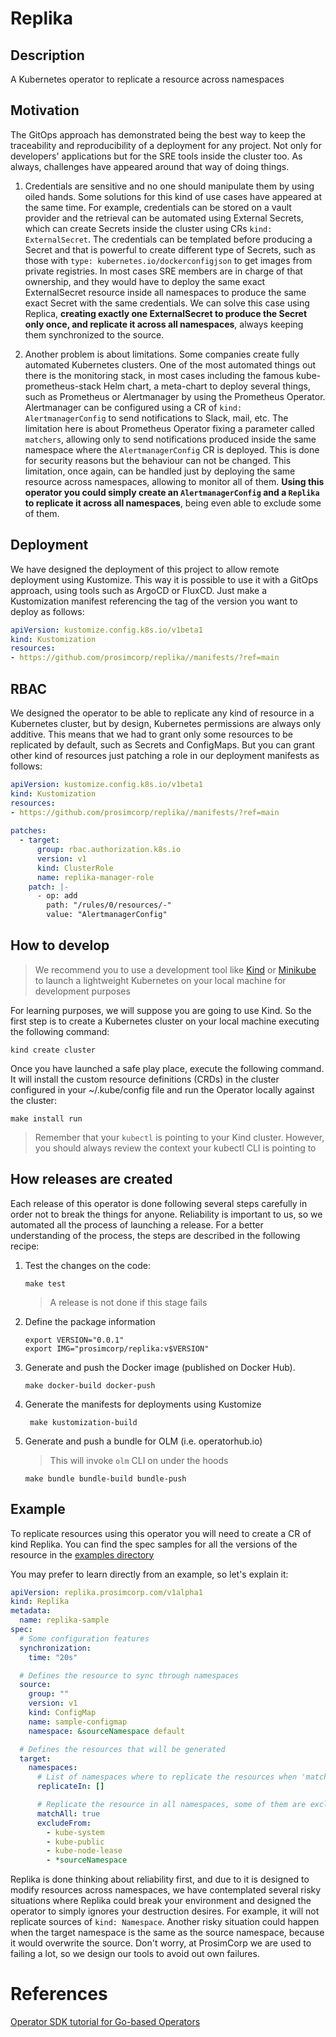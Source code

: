 # Replika

## Description
A Kubernetes operator to replicate a resource across namespaces

## Motivation

The GitOps approach has demonstrated being the best way to keep the traceability and reproducibility of a deployment
for any project. Not only for developers' applications but for the SRE tools inside the cluster too. As always, challenges
have appeared around that way of doing things. 

1. Credentials are sensitive and no one should manipulate them by using oiled hands. Some solutions for this kind of use 
   cases have appeared at the same time. For example, credentials can be stored on a vault provider and the retrieval can 
   be automated using External Secrets, which can create Secrets inside the cluster using CRs `kind: ExternalSecret`. 
   The credentials can be templated before producing a Secret and that is powerful to create different type of Secrets, 
   such as those with `type: kubernetes.io/dockerconfigjson` to get images from private registries. In most cases SRE 
   members are in charge of that ownership, and they would have to deploy the same exact ExternalSecret resource inside 
   all namespaces to produce the same exact Secret with the same credentials. 
   We can solve this case using Replica, **creating exactly one ExternalSecret to produce the Secret only once, and 
   replicate it across all namespaces**, always keeping them synchronized to the source.


2. Another problem is about limitations. Some companies create fully automated Kubernetes clusters. One of the most 
   automated things out there is the monitoring stack, in most cases including the famous kube-prometheus-stack Helm chart,
   a meta-chart to deploy several things, such as Prometheus or Alertmanager by using the Prometheus Operator. Alertmanager
   can be configured using a CR of `kind: AlertmanagerConfig` to send notifications to Slack, mail, etc. The limitation here
   is about Prometheus Operator fixing a parameter called `matchers`, allowing only to send notifications produced inside 
   the same namespace where the `AlertmanagerConfig` CR is deployed. This is done for security reasons but the behaviour 
   can not be changed. This limitation, once again, can be handled just by deploying the same resource across namespaces,
   allowing to monitor all of them. **Using this operator you could simply create an `AlertmanagerConfig` and a `Replika`
   to replicate it across all namespaces**, being even able to exclude some of them. 

## Deployment

We have designed the deployment of this project to allow remote deployment using Kustomize. This way it is possible
to use it with a GitOps approach, using tools such as ArgoCD or FluxCD. Just make a Kustomization manifest referencing 
the tag of the version you want to deploy as follows:

```yaml
apiVersion: kustomize.config.k8s.io/v1beta1
kind: Kustomization
resources:
- https://github.com/prosimcorp/replika//manifests/?ref=main
```

## RBAC

We designed the operator to be able to replicate any kind of resource in a Kubernetes cluster, but by design, Kubernetes
permissions are always only additive. This means that we had to grant only some resources to be replicated by default,
such as Secrets and ConfigMaps. But you can grant other kind of resources just patching a role in our deployment manifests
as follows:

```yaml
apiVersion: kustomize.config.k8s.io/v1beta1
kind: Kustomization
resources:
- https://github.com/prosimcorp/replika//manifests/?ref=main
  
patches:
  - target:
      group: rbac.authorization.k8s.io
      version: v1
      kind: ClusterRole
      name: replika-manager-role
    patch: |-
      - op: add
        path: "/rules/0/resources/-"
        value: "AlertmanagerConfig"
```

## How to develop

> We recommend you to use a development tool like [Kind](https://kind.sigs.k8s.io/) or [Minikube](https://minikube.sigs.k8s.io/docs/start/)
> to launch a lightweight Kubernetes on your local machine for development purposes

For learning purposes, we will suppose you are going to use Kind. So the first step is to create a Kubernetes cluster
on your local machine executing the following command:

```console
kind create cluster
```

Once you have launched a safe play place, execute the following command. It will install the custom resource definitions 
(CRDs) in the cluster configured in your ~/.kube/config file and run the Operator locally against the cluster:

```console
make install run
```

> Remember that your `kubectl` is pointing to your Kind cluster. However, you should always review the context your 
> kubectl CLI is pointing to

## How releases are created

Each release of this operator is done following several steps carefully in order not to break the things for anyone.
Reliability is important to us, so we automated all the process of launching a release. For a better understanding of 
the process, the steps are described in the following recipe:

1. Test the changes on the code:

    ```console
    make test
    ```

    > A release is not done if this stage fails


2. Define the package information

    ```console
    export VERSION="0.0.1"
    export IMG="prosimcorp/replika:v$VERSION"
    ```

3. Generate and push the Docker image (published on Docker Hub).
   
    ```console
    make docker-build docker-push
    ```

4. Generate the manifests for deployments using Kustomize

   ```console
    make kustomization-build
    ```

5. Generate and push a bundle for OLM (i.e. operatorhub.io)

   > This will invoke `olm` CLI on under the hoods

    ```console
    make bundle bundle-build bundle-push
    ```

## Example

To replicate resources using this operator you will need to create a CR of kind Replika. You can find the spec samples 
for all the versions of the resource in the [examples directory](./config/samples)

You may prefer to learn directly from an example, so let's explain it:

```yaml
apiVersion: replika.prosimcorp.com/v1alpha1
kind: Replika
metadata:
  name: replika-sample
spec:
  # Some configuration features
  synchronization:
    time: "20s"

  # Defines the resource to sync through namespaces
  source:
    group: ""
    version: v1
    kind: ConfigMap
    name: sample-configmap
    namespace: &sourceNamespace default

  # Defines the resources that will be generated
  target:
    namespaces:
      # List of namespaces where to replicate the resources when 'matchAll' is disabled
      replicateIn: []

      # Replicate the resource in all namespaces, some of them are excluded
      matchAll: true
      excludeFrom:
        - kube-system
        - kube-public
        - kube-node-lease
        - *sourceNamespace
```

Replika is done thinking about reliability first, and due to it is designed to modify resources across namespaces, we 
have contemplated several risky situations where Replika could break your environment and designed the operator to simply 
ignores your destruction desires. For example, it will not replicate sources of `kind: Namespace`. Another risky situation 
could happen when the target namespace is the same as the source namespace, because it would overwrite the source.
Don't worry, at ProsimCorp we are used to failing a lot, so we design our tools to avoid out own failures.

# References
[Operator SDK tutorial for Go-based Operators](https://docs.openshift.com/container-platform/4.7/operators/operator_sdk/golang/osdk-golang-tutorial.html)
